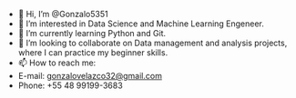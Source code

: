 - 👋 Hi, I’m @Gonzalo5351
- 👀 I’m interested in Data Science and Machine Learning Engeneer.
- 🌱 I’m currently learning Python and Git.
- 💞️ I’m looking to collaborate on Data management and analysis projects, where I can practice my beginner skills.
- 📫 How to reach me: 
-   E-mail: gonzalovelazco32@gmail.com
-   Phone: +55 48 99199-3683
<!---
Gonzalo5351/Gonzalo5351 is a ✨ special ✨ repository because its `README.md` (this file) appears on your GitHub profile.
You can click the Preview link to take a look at your changes.
--->
